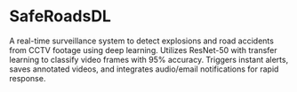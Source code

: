 # SafeRoadsDL
A real-time surveillance system to detect explosions and road accidents from CCTV footage using deep learning. Utilizes ResNet-50 with transfer learning to classify video frames with 95% accuracy. Triggers instant alerts, saves annotated videos, and integrates audio/email notifications for rapid response.
